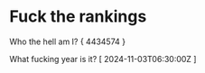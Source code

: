 # Fuck the rankings

Who the hell am I?
{ 4434574 }

What fucking year is it?
[ 2024-11-03T06:30:00Z ]

